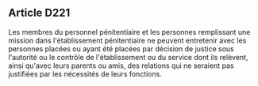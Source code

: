Article D221
----
Les membres du personnel pénitentiaire et les personnes remplissant une mission
dans l'établissement pénitentiaire ne peuvent entretenir avec les personnes
placées ou ayant été placées par décision de justice sous l'autorité ou le
contrôle de l'établissement ou du service dont ils relèvent, ainsi qu'avec leurs
parents ou amis, des relations qui ne seraient pas justifiées par les nécessités
de leurs fonctions.

